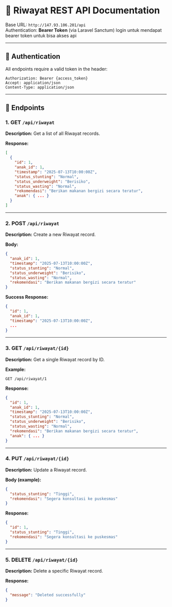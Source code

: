 # 📘 Riwayat REST API Documentation

Base URL: `http://147.93.106.201/api`  
Authentication: **Bearer Token** (via Laravel Sanctum) login untuk mendapat bearer token untuk bisa akses api

---

## 🔐 Authentication

All endpoints require a valid token in the header:

```
Authorization: Bearer {access_token}
Accept: application/json
Content-Type: application/json
```

---

## 📄 Endpoints

### 1. **GET `/api/riwayat`**

**Description:** Get a list of all Riwayat records.

**Response:**
```json
[
  {
    "id": 1,
    "anak_id": 1,
    "timestamp": "2025-07-13T10:00:00Z",
    "status_stunting": "Normal",
    "status_underweight": "Berisiko",
    "status_wasting": "Normal",
    "rekomendasi": "Berikan makanan bergizi secara teratur",
    "anak": { ... }
  }
]
```

---

### 2. **POST `/api/riwayat`**

**Description:** Create a new Riwayat record.

**Body:**
```json
{
  "anak_id": 1,
  "timestamp": "2025-07-13T10:00:00Z",
  "status_stunting": "Normal",
  "status_underweight": "Berisiko",
  "status_wasting": "Normal",
  "rekomendasi": "Berikan makanan bergizi secara teratur"
}
```

**Success Response:**
```json
{
  "id": 1,
  "anak_id": 1,
  "timestamp": "2025-07-13T10:00:00Z",
  ...
}
```

---

### 3. **GET `/api/riwayat/{id}`**

**Description:** Get a single Riwayat record by ID.

**Example:**
```http
GET /api/riwayat/1
```

**Response:**
```json
{
  "id": 1,
  "anak_id": 1,
  "timestamp": "2025-07-13T10:00:00Z",
  "status_stunting": "Normal",
  "status_underweight": "Berisiko",
  "status_wasting": "Normal",
  "rekomendasi": "Berikan makanan bergizi secara teratur",
  "anak": { ... }
}
```

---

### 4. **PUT `/api/riwayat/{id}`**

**Description:** Update a Riwayat record.

**Body (example):**
```json
{
  "status_stunting": "Tinggi",
  "rekomendasi": "Segera konsultasi ke puskesmas"
}
```

**Response:**
```json
{
  "id": 1,
  "status_stunting": "Tinggi",
  "rekomendasi": "Segera konsultasi ke puskesmas"
}
```

---

### 5. **DELETE `/api/riwayat/{id}`**

**Description:** Delete a specific Riwayat record.

**Response:**
```json
{
  "message": "Deleted successfully"
}
```